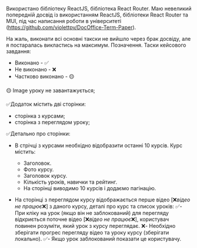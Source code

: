 Використано бібліотеку ReactJS, бібліотека React Router.
Маю невеликий попередній досвід із використанням ReactJS, бібліотеки React Router та MUI, під час написання роботи в університеті (https://github.com/violettpv/DocOffice-Term-Paper).

На жаль, виконати всі основні такски не вийшло через брак досвіду, але я постаралась викластись на максимум.
Позначення. Таски кейсового завдання:
- Виконано - ✅
- Не виконано - ❌
- Частково виконано - 🟡

🟡 Image уроку не завантажується;

✅Додаток містить дві сторінки:
- сторінка з курсами;
- сторінка з переглядом уроку;

✅Детально про сторінки:
- В стрічці з курсами необхідно відобразити останні 10 курсів. Курс містить:
    - Заголовок.
    - Фото курсу.
    - Заголовок курсу.
    - Кількість уроків, навички та рейтинг.
    - На сторінці виводимо 10 курсів і додаємо пагінацію.
    
- На сторінці з переглядом курсу відображається перше відео [❌*відео не працює*❌] з даного курсу, деталі про курс та список уроків:
    ✅- При кліку на урок (якщо він не заблокований) для перегляду відкриється поточне відео [❌*відео не працює*❌], користувач повинен розуміти, який урок з курсу переглядає.
    ❌- Необхідно зберігати прогрес перегляду відео та уроку курсу (зберігати локально).
    ✅- Якщо урок заблокований показати це користувачу.
